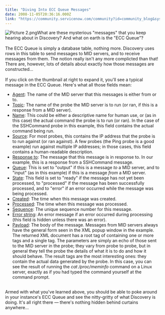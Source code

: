 ```yaml
---
title: "Diving Into ECC Queue Messages"
date: 2008-11-05T20:36:16.000Z
link: "https://community.servicenow.com/community?id=community_blog&sys_id=786ceaa1dbd0dbc01dcaf3231f96193e"
---
```

<p><img __jive_id="6531" alt="Picture 2.png" class="jive-image" style="width: imagecache/Medium/SlightlyLoony/screenshots/Picture 2.png; height: auto;" />What are these mysterious "messages" that you keep hearing about in Discovery? And what on earth is the "ECC Queue"?<br /><br />The ECC Queue is simply a database table, nothing more. Discovery uses rows in this table to send messages to MID servers, and to receive messages from them. The notion really isn't any more complicted than that! There are, however, lots of details about exactly how those messages are constructed...<!--break--><br /><br />If you click on the thumbnail at right to expand it, you'll see a typical message in the ECC Queue. Here's what all those fields mean:<ul><li><u>Agent</u>: The name of the MID server that this messages is either from or to.</li><li><u>Topic</u>: The name of the probe the MID server is to run (or ran, if this is a response from a MID server).</li><li><u>Name</u>: This could be either a descriptive name for human use, or (as in this case) the actual command the probe is to run (or ran). In the case of the SSHCommand probe in this example, this field contains the actual command being run.</li><li><u>Source</u>: For most probes, this contains the IP address that the probe is to run against (or ran against). A few probes (the Ping probe is a good example) run against multiple IP addresses; in those cases, this field contains a human-readable description.</li><li><u>Response to</u>: The message that this message is in response to. In our example, this is a response from a SSHCommand message.</li><li><u>Queue</u>: This is set to "output" if this is a message <i>to</i> a MID server, and to "input" (as in this example) if this is a message <i>from</i> a MID server.</li><li><u>State</u>: This field is set to "ready" if the message has not yet been processed, to "processed" if the message has been successfully processed, and to "error" if an error occurred while the message was being processed.</li><li><u>Created</u>: The time when this message was created.</li><li><u>Processed</u>: The time when this message was processed.</li><li><u>Sequence</u>: The unique sequence number for this message.</li><li><u>Error string</u>: An error message if an error occurred during processing (this field is hidden unless there was an error).</li><li><u>Payload</u>: The body of the message. Messages from MID servers always have the general form seen in the XML popup window in the example. The returned XML document has a root tag of  containing one or more  tags and a single  tag. The parameters are simply an echo of those sent to the MID server in the probe; they vary from probe to probe, but in general they tell the probe the details of what it is to do and how it should behave. The result tags are the most interesting ones: they contain the actual data generated by the probe. In this case, you can see the result of running the <i>cat /proc/meminfo</i> command on a Linux server, exactly as if you had typed the command yourself at the command prompt.</li></ul><br />Armed with what you've learned above, you should be able to poke around in your instance's ECC Queue and see the nitty-gritty of what Discovery is doing. It's all right there — there's nothing hidden behind curtains anywhere...</p>